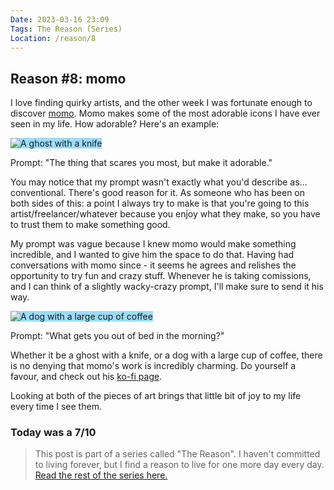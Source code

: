 ```yaml
---
Date: 2023-03-16 23:09
Tags: The Reason (Series)
Location: /reason/8
---
```


## Reason #8: momo
I love finding quirky artists, and the other week I was fortunate enough to discover [momo](https://ko-fi.com/heyheymomo). Momo makes some of the most adorable icons I have ever seen in my life. How adorable? Here's an example:

<div class="img-container-wide"> <img class="setup-image" alt="A ghost with a knife" style="background: #9bdcfb;" src="https://raw.githubusercontent.com/george-probably/chachanidze.com/main/Images/momo/ghostknife.png"></div>
<p><div class="caption">Prompt: "The thing that scares you most, but make it adorable."</div></p>

You may notice that my prompt wasn't exactly what you'd describe as... conventional. There's good reason for it. As someone who has been on both sides of this: a point I always try to make is that you're going to this artist/freelancer/whatever because you enjoy what they make, so you have to trust them to make something good.

My prompt was vague because I knew momo would make something incredible, and I wanted to give him the space to do that. Having had conversations with momo since - it seems he agrees and relishes the opportunity to try fun and crazy stuff. Whenever he is taking comissions, and I can think of a slightly wacky-crazy prompt, I'll make sure to send it his way.

<div class="img-container-wide"> <img class="setup-image" alt="A dog with a large cup of coffee" style="background: #9bdcfb;" src="https://raw.githubusercontent.com/george-probably/chachanidze.com/main/Images/momo/coffeedog.png"></div>
<p><div class="caption">Prompt: "What gets you out of bed in the morning?"</div></p>

Whether it be a ghost with a knife, or a dog with a large cup of coffee, there is no denying that momo's work is incredibly charming. Do yourself a favour, and check out his [ko-fi page](https://ko-fi.com/heyheymomo). 

Looking at both of the pieces of art brings that little bit of joy to my life every time I see them.

### Today was a 7/10

>This post is part of a series called "The Reason". I haven't committed to living forever, but I find a reason to live for one more day every day. [Read the rest of the series here.](/reason/)